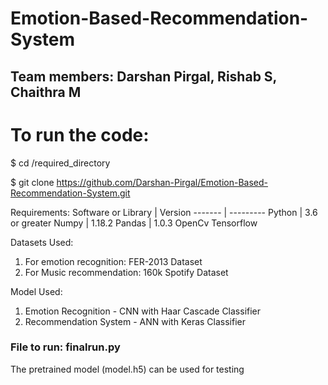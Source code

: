 # Emotion-Based-Recommendation-System
## Team members: Darshan Pirgal, Rishab S, Chaithra M

# To run the code:
$ cd /required_directory

$ git clone https://github.com/Darshan-Pirgal/Emotion-Based-Recommendation-System.git

Requirements:
Software or Library | Version
------- | ---------
Python | 3.6 or greater
Numpy | 1.18.2
Pandas | 1.0.3
OpenCv
Tensorflow

Datasets Used:
1. For emotion recognition: FER-2013 Dataset
2. For Music recommendation: 160k Spotify Dataset


Model Used:
1. Emotion Recognition - CNN with Haar Cascade Classifier
2. Recommendation System - ANN with Keras Classifier

### File to run: finalrun.py
The pretrained model (model.h5) can be used for testing
